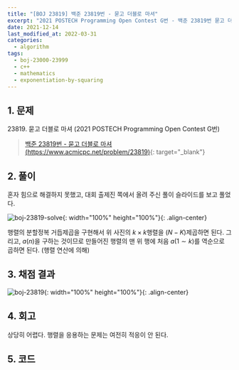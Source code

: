 ```yaml
---
title: "[BOJ 23819] 백준 23819번 - 묻고 더블로 마셔"
excerpt: "2021 POSTECH Programming Open Contest G번 - 백준 23819번 묻고 더블로 마셔 풀이"
date: 2021-12-14
last_modified_at: 2022-03-31
categories:
  - algorithm
tags:
  - boj-23000-23999
  - c++
  - mathematics
  - exponentiation-by-squaring
---
```


## 1. 문제
$23819$. 묻고 더블로 마셔 (2021 POSTECH Programming Open Contest G번)

> [백준 23819번 - 묻고 더블로 마셔 (https://www.acmicpc.net/problem/23819)](https://www.acmicpc.net/problem/23819){: target="_blank"}

## 2. 풀이

혼자 힘으로 해결하지 못했고, 대회 출제진 쪽에서 올려 주신 풀이 슬라이드를 보고 풀었다.

![boj-23819-solve](https://user-images.githubusercontent.com/30232837/160950234-b657e0db-3ee1-4868-b271-4573d54eb126.png "boj-23819-solve"){: width="100%" height="100%"}{: .align-center}

행렬의 분할정복 거듭제곱을 구현해서 위 사진의 $k\times k$행렬을 $(N-K)$제곱하면 된다. 그리고, $a(n)$을 구하는 것이므로 만들어진 행렬의 맨 위 행에 처음 $a(1\sim k)$를 역순으로 곱하면 된다. (행렬 연산에 의해)

## 3. 채점 결과

![boj-23819](https://user-images.githubusercontent.com/30232837/160950383-fda56166-9c5a-450d-abfa-03bd94f09109.png "boj-23819"){: width="100%" height="100%"}{: .align-center}

## 4. 회고

상당히 어렵다. 행렬을 응용하는 문제는 여전히 적응이 안 된다.

## 5. 코드

<script src="https://gist.github.com/BurningFalls/1877c9a3c00dc8e8d8b7e2d34cd5c7d9.js"></script>